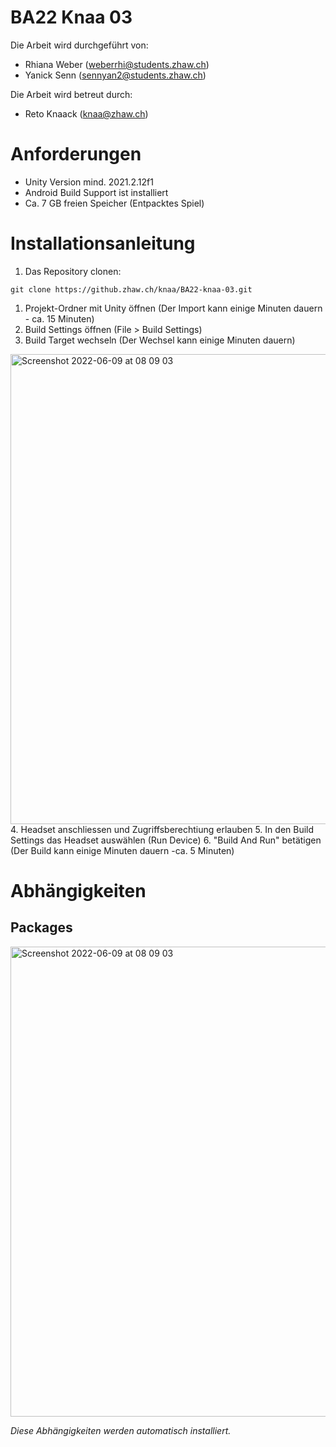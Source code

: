 # BA22 Knaa 03

Die Arbeit wird durchgeführt von:
- Rhiana Weber (weberrhi@students.zhaw.ch)
- Yanick Senn (sennyan2@students.zhaw.ch)

Die Arbeit wird betreut durch:
- Reto Knaack (knaa@zhaw.ch)

# Anforderungen

- Unity Version mind. 2021.2.12f1
- Android Build Support ist installiert
- Ca. 7 GB freien Speicher (Entpacktes Spiel)

# Installationsanleitung

1. Das Repository clonen:
  ```
  git clone https://github.zhaw.ch/knaa/BA22-knaa-03.git
  ```
1. Projekt-Ordner mit Unity öffnen (Der Import kann einige Minuten dauern - ca. 15 Minuten)
2. Build Settings öffnen (File > Build Settings)
3. Build Target wechseln (Der Wechsel kann einige Minuten dauern)
  <img width="752" alt="Screenshot 2022-06-09 at 08 09 03" src="https://github.zhaw.ch/storage/user/2260/files/e89cd10b-adfe-4c9e-a5c1-a18c838520f4">
4. Headset anschliessen und Zugriffsberechtiung erlauben
5. In den Build Settings das Headset auswählen (Run Device)
6. "Build And Run" betätigen (Der Build kann einige Minuten dauern -ca. 5 Minuten)

# Abhängigkeiten

## Packages
<img width="752" alt="Screenshot 2022-06-09 at 08 09 03" src="https://github.zhaw.ch/storage/user/2260/files/c409252e-4e91-4771-a615-939bbd9abcad">

_Diese Abhängigkeiten werden automatisch installiert._


